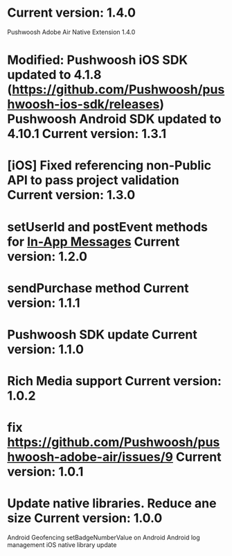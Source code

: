 Current version: 1.4.0
=========================
Pushwoosh Adobe Air Native Extension 1.4.0

Modified:
    Pushwoosh iOS SDK updated to 4.1.8 (https://github.com/Pushwoosh/pushwoosh-ios-sdk/releases)
    Pushwoosh Android SDK updated to 4.10.1
Current version: 1.3.1
=========================
[iOS] Fixed referencing non-Public API to pass project validation
Current version: 1.3.0
=========================
setUserId and postEvent methods for [In-App Messages](http://docs.pushwoosh.com/docs/in-app-messages)
Current version: 1.2.0
=========================
sendPurchase method
Current version: 1.1.1
=========================
Pushwoosh SDK update
Current version: 1.1.0
=========================
Rich Media support
Current version: 1.0.2
=========================
fix https://github.com/Pushwoosh/pushwoosh-adobe-air/issues/9
Current version: 1.0.1
=========================
Update native libraries. Reduce ane size
Current version: 1.0.0
=========================
Android Geofencing
setBadgeNumberValue on Android
Android log management
iOS native library update

